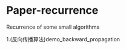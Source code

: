 # Paper-recurrence
Recurrence of some small algorithms

1.(反向传播算法)demo_backward_propagation  [](https://github.com/Detxie/Paper-recurrence/tree/master/backward_propagation(%E5%8F%8D%E5%90%91%E4%BC%A0%E6%92%AD))

